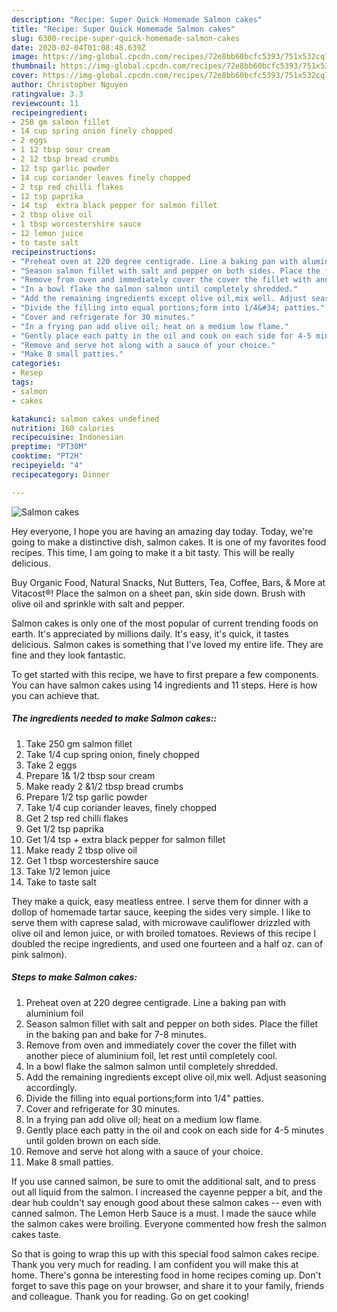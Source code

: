 ```yaml
---
description: "Recipe: Super Quick Homemade Salmon cakes"
title: "Recipe: Super Quick Homemade Salmon cakes"
slug: 6300-recipe-super-quick-homemade-salmon-cakes
date: 2020-02-04T01:08:48.639Z
image: https://img-global.cpcdn.com/recipes/72e8bb60bcfc5393/751x532cq70/salmon-cakes-recipe-main-photo.jpg
thumbnail: https://img-global.cpcdn.com/recipes/72e8bb60bcfc5393/751x532cq70/salmon-cakes-recipe-main-photo.jpg
cover: https://img-global.cpcdn.com/recipes/72e8bb60bcfc5393/751x532cq70/salmon-cakes-recipe-main-photo.jpg
author: Christopher Nguyen
ratingvalue: 3.3
reviewcount: 11
recipeingredient:
- 250 gm salmon fillet
- 14 cup spring onion finely chopped
- 2 eggs
- 1 12 tbsp sour cream
- 2 12 tbsp bread crumbs
- 12 tsp garlic powder
- 14 cup coriander leaves finely chopped
- 2 tsp red chilli flakes
- 12 tsp paprika
- 14 tsp  extra black pepper for salmon fillet
- 2 tbsp olive oil
- 1 tbsp worcestershire sauce
- 12 lemon juice
- to taste salt
recipeinstructions:
- "Preheat oven at 220 degree centigrade. Line a baking pan with aluminium foil"
- "Season salmon fillet with salt and pepper on both sides. Place the fillet in the baking pan and bake for 7-8 minutes."
- "Remove from oven and immediately cover the cover the fillet with another piece of aluminium foil, let rest until completely cool."
- "In a bowl flake the salmon salmon until completely shredded."
- "Add the remaining ingredients except olive oil,mix well. Adjust seasoning accordingly."
- "Divide the filling into equal portions;form into 1/4&#34; patties."
- "Cover and refrigerate for 30 minutes."
- "In a frying pan add olive oil; heat on a medium low flame."
- "Gently place each patty in the oil and cook on each side for 4-5 minutes until golden brown on each side."
- "Remove and serve hot along with a sauce of your choice."
- "Make 8 small patties."
categories:
- Resep
tags:
- salmon
- cakes

katakunci: salmon cakes undefined
nutrition: 160 calories
recipecuisine: Indonesian
preptime: "PT30M"
cooktime: "PT2H"
recipeyield: "4"
recipecategory: Dinner

---
```



![Salmon cakes](https://img-global.cpcdn.com/recipes/72e8bb60bcfc5393/751x532cq70/salmon-cakes-recipe-main-photo.jpg)

Hey everyone, I hope you are having an amazing day today. Today, we're going to make a distinctive dish, salmon cakes. It is one of my favorites food recipes. This time, I am going to make it a bit tasty. This will be really delicious.

Buy Organic Food, Natural Snacks, Nut Butters, Tea, Coffee, Bars, &amp; More at Vitacost®! Place the salmon on a sheet pan, skin side down. Brush with olive oil and sprinkle with salt and pepper.

Salmon cakes is only one of the most popular of current trending foods on earth. It's appreciated by millions daily. It's easy, it's quick, it tastes delicious. Salmon cakes is something that I've loved my entire life. They are fine and they look fantastic.


To get started with this recipe, we have to first prepare a few components. You can have salmon cakes using 14 ingredients and 11 steps. Here is how you can achieve that.

##### The ingredients needed to make Salmon cakes::

1. Take 250 gm salmon fillet
1. Take 1/4 cup spring onion, finely chopped
1. Take 2 eggs
1. Prepare 1&amp; 1/2 tbsp sour cream
1. Make ready 2 &amp;1/2 tbsp bread crumbs
1. Prepare 1/2 tsp garlic powder
1. Take 1/4 cup coriander leaves, finely chopped
1. Get 2 tsp red chilli flakes
1. Get 1/2 tsp paprika
1. Get 1/4 tsp + extra black pepper for salmon fillet
1. Make ready 2 tbsp olive oil
1. Get 1 tbsp worcestershire sauce
1. Take 1/2 lemon juice
1. Take to taste salt


They make a quick, easy meatless entree. I serve them for dinner with a dollop of homemade tartar sauce, keeping the sides very simple. I like to serve them with caprese salad, with microwave cauliflower drizzled with olive oil and lemon juice, or with broiled tomatoes. Reviews of this recipe I doubled the recipe ingredients, and used one fourteen and a half oz. can of pink salmon). 

##### Steps to make Salmon cakes:

1. Preheat oven at 220 degree centigrade. Line a baking pan with aluminium foil
1. Season salmon fillet with salt and pepper on both sides. Place the fillet in the baking pan and bake for 7-8 minutes.
1. Remove from oven and immediately cover the cover the fillet with another piece of aluminium foil, let rest until completely cool.
1. In a bowl flake the salmon salmon until completely shredded.
1. Add the remaining ingredients except olive oil,mix well. Adjust seasoning accordingly.
1. Divide the filling into equal portions;form into 1/4&#34; patties.
1. Cover and refrigerate for 30 minutes.
1. In a frying pan add olive oil; heat on a medium low flame.
1. Gently place each patty in the oil and cook on each side for 4-5 minutes until golden brown on each side.
1. Remove and serve hot along with a sauce of your choice.
1. Make 8 small patties.


If you use canned salmon, be sure to omit the additional salt, and to press out all liquid from the salmon. I increased the cayenne pepper a bit, and the dear hub couldn&#39;t say enough good about these salmon cakes -- even with canned salmon. The Lemon Herb Sauce is a must. I made the sauce while the salmon cakes were broiling. Everyone commented how fresh the salmon cakes taste. 

So that is going to wrap this up with this special food salmon cakes recipe. Thank you very much for reading. I am confident you will make this at home. There's gonna be interesting food in home recipes coming up. Don't forget to save this page on your browser, and share it to your family, friends and colleague. Thank you for reading. Go on get cooking!
